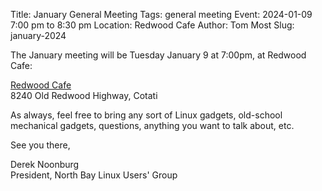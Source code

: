 Title: January General Meeting
Tags: general meeting
Event: 2024-01-09 7:00 pm to 8:30 pm
Location: Redwood Cafe
Author: Tom Most
Slug: january-2024

The January meeting will be Tuesday January 9 at 7:00pm, at Redwood Cafe:

[Redwood Cafe](https://redwoodcafecotati.com/)<br>
8240 Old Redwood Highway, Cotati<br>

As always, feel free to bring any sort of Linux gadgets,
old-school mechanical gadgets, questions, anything you want to talk
about, etc.

See you there,

Derek Noonburg<br>
President, North Bay Linux Users' Group
